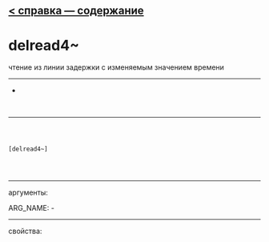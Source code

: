 [< справка — содержание](ceammc_lib.html)
---

# delread4~


чтение из линии задержки с изменяемым значением времени

---

-
<br>


---


```



[delread4~]


            
```

---
аргументы:

ARG_NAME: -<br>

---
свойства:


